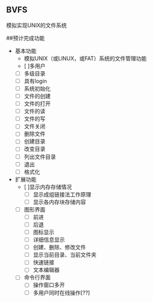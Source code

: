 ## BVFS
模拟实现UNIX的文件系统

##预计完成功能
- 基本功能
	- 模拟UNIX（或LINUX，或FAT）系统的文件管理功能
	- [ ]多用户
	- [ ] 多级目录
	- [ ] 具有login
	- [ ] 系统初始化
	- [ ] 文件的创建
	- [ ] 文件的打开
	- [ ] 文件的读
	- [ ] 文件的写
	- [ ] 文件关闭
	- [ ] 删除文件
	- [ ] 创建目录
	- [ ] 改变目录
	- [ ] 列出文件目录
	- [ ] 退出
	- [ ] 格式化

- 扩展功能
    - [ ]显示内存存储情况
    	- [ ] 显示成组链接法工作原理
    	- [ ] 显示各内存块存储内容
    - [ ] 图形界面
    	- [ ] 前进
    	- [ ] 后退
    	- [ ] 图标显示
    	- [ ] 详细信息显示
    	- [ ] 创建、删除、修改文件
    	- [ ] 显示当前目录、当前文件夹
    	- [ ] 快速链接
    	- [ ] 文本编辑器
    - [ ] 命令行界面
    	- [ ] 操作窗口多开
    	- [ ] 多用户同时在线操作[??]